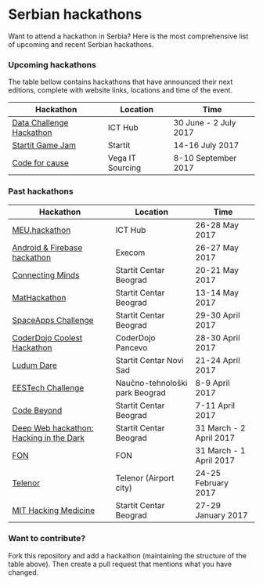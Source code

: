 # Serbian hackathons

Want to attend a hackathon in Serbia? Here is the most comprehensive list of upcoming and recent Serbian hackathons.

### Upcoming hackathons

The table bellow contains hackathons that have announced their next editions, complete with website links, locations and time of the event.

| Hackathon | Location | Time |
| --------- | -------- | ---- |
| [Data Challenge Hackathon](http://hackathon.icthub.rs/) | ICT Hub | 30 June - 2 July 2017 |
| [Startit Game Jam](https://itch.io/jam/startit-game-jam) | Startit | 14-16 July 2017 |
| [Code for cause](https://www.facebook.com/events/1770827369611412/) | Vega IT Sourcing | 8-10 September 2017 |

### Past hackathons

| Hackathon | Location | Time |
| --------- | -------- | ---- |
| [MEU.hackathon](http://hackathon.belgrade-meu.org/) | ICT Hub | 26-28 May 2017 |
| [Android & Firebase hackathon](https://www.facebook.com/events/451289448544340/) | Execom | 26-27 May 2017 |
| [Connecting Minds](http://www.ngoaktiv.org/srb/news/connecting-minds-hackathon-at-startit-center-belgrade-applications-open-until-may-15) | Startit Centar Beograd | 20-21 May 2017 |
| [MatHackathon](http://mathack.rs) | Startit Centar Beograd | 13-14 May 2017 |
| [SpaceApps Challenge](https://2017.spaceappschallenge.org/locations/belgrade) | Startit Centar Beograd | 29-30 April 2017 |
| [CoderDojo Coolest Hackathon](https://goo.gl/forms/bXEWwjVl1aroJNkC3) | CoderDojo Pancevo | 28-30 April 2017 |
| [Ludum Dare](https://startit.rs/prvi-ludum-gejm-dzem-u-scns/) | Startit Centar Novi Sad | 21-24 April 2017 |
| [EESTech Challenge](https://eestechchallenge.eestec.net/#/) | Naučno-tehnološki park Beograd | 8-9 April 2017 |
| [Code Beyond](http://hack.best.rs) | Startit Centar Beograd | 7-11 April 2017 |
| [Deep Web hackathon: Hacking in the Dark](https://startit.rs/hacking-in-the-dark/) | Startit Centar Beograd | 31 March - 2 April 2017 |
| [FON](http://hakaton.fonis.rs) | FON | 31 March - 1 April 2017 |
| [Telenor](https://www.telenor.rs/sr/privatni/servisi/telenor-hakaton) | Telenor (Airport city) |  24-25 February 2017 |
| [MIT Hacking Medicine](http://hakaton.rs/mit-hacking-medicine/) | Startit Centar Beograd |  27-29 January 2017 |

### Want to contribute?

Fork this repository and add a hackathon (maintaining the structure of the table above). Then create a pull request that mentions what you have changed.
